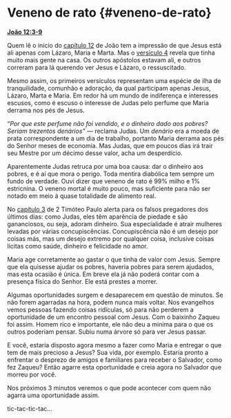 # Veneno de rato {#veneno-de-rato}

[**João 12:3-9**](http://bibliaonline.com.br/acf/jo/12/3-9)

Quem lê o início do [capítulo 12](http://bibliaonline.com.br/acf/jo/12) de João tem a impressão de que Jesus está ali apenas com Lázaro, Maria e Marta. Mas o [versículo 4](http://bibliaonline.com.br/acf/jo/12/4) revela que tinha muito mais gente na casa. Os outros apóstolos estavam ali, e outros correram para lá querendo ver Jesus e Lázaro, o ressuscitado.

Mesmo assim, os primeiros versículos representam uma espécie de ilha de tranquilidade, comunhão e adoração, da qual participam apenas Jesus, Lázaro, Marta e Maria. Em redor há um mundo de indiferença e interesses escusos, como é escuso o interesse de Judas pelo perfume que Maria derrama nos pés de Jesus.

“_Por que este perfume não foi vendido, e o dinheiro dado aos pobres? Seriam trezentos denários”_ — reclama Judas. Um _denário_ era a moeda de prata correspondente a um dia de trabalho, portanto Maria derrama aos pés do Senhor meses de economia. Mas Judas, que em poucos dias irá trair seu Mestre por um décimo desse valor, acha um desperdício.

Aparentemente Judas retruca por uma boa causa: dar o dinheiro aos pobres, e é aí que mora o perigo. Toda mentira diabólica tem sempre um fundo de verdade. Ouvi dizer que veneno de rato é 99% milho e 1% estricnina. O veneno mortal é muito pouco, mas suficiente para não ser notado em meio à quase totalidade de alimento real.

No [capítulo 3](http://bibliaonline.com.br/acf/2tm/3) de 2 Timóteo Paulo alerta para os falsos pregadores dos últimos dias: como Judas, eles têm aparência de piedade e são gananciosos, ou seja, adoram dinheiro. Sua especialidade é atrair mulheres levadas por várias concupiscências. Concupiscência não é um desejo por coisas más, mas um desejo extremo por qualquer coisa, inclusive coisas lícitas como saúde, dinheiro e felicidade no amor.

Maria age corretamente ao gastar o que tinha de valor com Jesus. Sempre que ela quisesse ajudar os pobres, haveria pobres para serem ajudados, mas esta ocasião é única. Em breve ela já não poderá contar com a presença física do Senhor. Ele está prestes a morrer.

Algumas oportunidades surgem e desaparecem em questão de minutos. Se não forem agarradas na hora, podem nunca mais voltar. Nos evangelhos vemos pessoas fazendo coisas ridículas, só para não perderem a oportunidade de um encontro pessoal com Jesus. Com o baixinho Zaqueu foi assim. Homem rico e importante, ele não deu a mínima para o que os outros poderiam pensar. Subiu numa árvore só para ver Jesus passar.

E você, estaria disposto agora mesmo a fazer como Maria e entregar o que tem de mais precioso a Jesus? Sua vida, por exemplo. Estaria pronto a enfrentar o desprezo de amigos e familiares para receber o Salvador, como fez Zaqueu? Então agarre esta oportunidade e creia agora no Salvador que morreu por você.

Nos próximos 3 minutos veremos o que pode acontecer com quem não agarra uma oportunidade assim.

tic-tac-tic-tac...